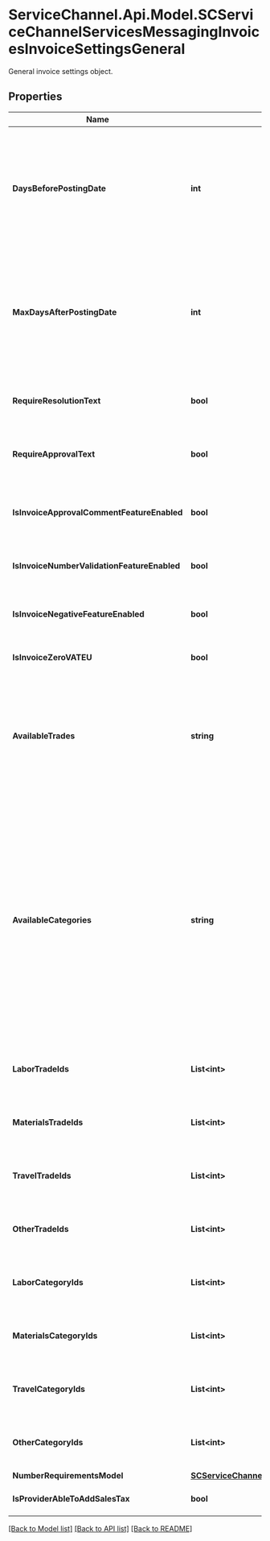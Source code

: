 # ServiceChannel.Api.Model.SCServiceChannelServicesMessagingInvoicesInvoiceSettingsGeneral
General invoice settings object.

## Properties

Name | Type | Description | Notes
------------ | ------------- | ------------- | -------------
**DaysBeforePostingDate** | **int** | The number of days prior to the invoice posting date within which the invoice creation date can be set. Providers can not create invoices for a date in the past that is older than the specified number of days from the invoice posting date. | [optional] 
**MaxDaysAfterPostingDate** | **int** | The number of days after the invoice posting date within which the invoice creation date can be set. Providers can not generate invoices for a date in the future that is greater than the specified number of days from the invoice posting date. | [optional] 
**RequireResolutionText** | **bool** | Defines whether providers are required to enter a resolution when creating an invoice. | [optional] [default to false]
**RequireApprovalText** | **bool** | Defines whether subscriber’s employees are required to enter a comment when approving invoices. | [optional] [default to false]
**IsInvoiceApprovalCommentFeatureEnabled** | **bool** | Defines whether the feature that prompts subscriber’s employees to enter a comment when approving invoices is turned on. | [optional] [default to false]
**IsInvoiceNumberValidationFeatureEnabled** | **bool** | Defines whether the feature that enables the invoice number validation is turned on. | [optional] [default to false]
**IsInvoiceNegativeFeatureEnabled** | **bool** | Defines whether the feature that enables the invoice negative amounts for the required line items. | [optional] [default to false]
**IsInvoiceZeroVATEU** | **bool** | Use Us UI model in international locations. | [optional] [default to false]
**AvailableTrades** | **string** | A list of trades configured for the subscriber. The following parameters are returned for each trade:&lt;br /&gt; • &#x60;Id&#x60; — trade ID.&lt;br /&gt; • &#x60;Name&#x60; — trade name.&lt;br /&gt; • &#x60;PrimaryTradeName&#x60; — name of the primary trade for this trade. | [optional] 
**AvailableCategories** | **string** | A list of categories set up for the subscriber. The following parameters are returned for each category:&lt;br /&gt; • &#x60;Id&#x60; — category ID.&lt;br /&gt; • &#x60;SubscriberId&#x60; — subscriber ID.&lt;br /&gt; • &#x60;Name&#x60; — category name.&lt;br /&gt; • &#x60;HasDependency&#x60; — defines whether the category has dependent categories.&lt;br /&gt; • &#x60;PrimaryCategoryID&#x60; — ID of the primary category for this category.&lt;br /&gt; • &#x60;PrimaryCategoryName&#x60; — name of the primary category for this category. | [optional] 
**LaborTradeIds** | **List&lt;int&gt;** | Trade IDs for which providers must itemize Labor charges when creating a line-item invoice. | [optional] 
**MaterialsTradeIds** | **List&lt;int&gt;** | Trade IDs for which providers must itemize Material charges when creating a line-item invoice. | [optional] 
**TravelTradeIds** | **List&lt;int&gt;** | Trade IDs for which providers must itemize Travel charges when creating a line-item invoice. | [optional] 
**OtherTradeIds** | **List&lt;int&gt;** | Trade IDs for which providers must itemize Other charges when creating a line-item invoice. | [optional] 
**LaborCategoryIds** | **List&lt;int&gt;** | Category IDs for which providers must itemize Labor charges when creating a line-item invoice. | [optional] 
**MaterialsCategoryIds** | **List&lt;int&gt;** | Category IDs for which providers must itemize Material charges when creating a line-item invoice. | [optional] 
**TravelCategoryIds** | **List&lt;int&gt;** | Category IDs for which providers must itemize Travel charges when creating a line-item invoice. | [optional] 
**OtherCategoryIds** | **List&lt;int&gt;** | Category IDs for which providers must itemize Other charges when creating a line-item invoice. | [optional] 
**NumberRequirementsModel** | [**SCServiceChannelServicesMessagingInvoicesNumberRequirementsModel**](SCServiceChannelServicesMessagingInvoicesNumberRequirementsModel.md) |  | [optional] 
**IsProviderAbleToAddSalesTax** | **bool** | Defines whether the provider can add sales tax to its ivoices | [optional] [default to false]

[[Back to Model list]](../README.md#documentation-for-models) [[Back to API list]](../README.md#documentation-for-api-endpoints) [[Back to README]](../README.md)

